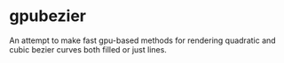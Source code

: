 # gpubezier
An attempt to make fast gpu-based methods for rendering quadratic and cubic bezier curves both filled or just lines.
